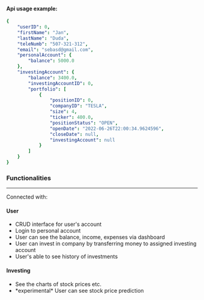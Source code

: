 #### Api usage example: 
```yaml
{
    "userID": 0,
    "firstName": "Jan",
    "lastName": "Duda",
    "teleNumb": "507-321-312",
    "email": "sebasd@gmail.com",
    "personalAccount": {
        "balance": 5000.0
    },
    "investingAccount": {
        "balance": 3400.0,
        "investingAccountID": 0,
        "portfolio": [
            {
                "positionID": 0,
                "companyID": "TESLA",
                "size": 4,
                "ticker": 400.0,
                "positionStatus": "OPEN",
                "openDate": "2022-06-26T22:00:34.9624596",
                "closeDate": null,
                "investingAccount": null
            }
        ]
    }
}
```


### Functionalities
___
Connected with:

#### User

<ul>
    <li>CRUD interface for user's account</li>
    <li>Login to personal account</li>
    <li>User can see the balance, income, expenses via dashboard</li>
    <li>User can invest in company by transferring money to assigned investing account</li>
    <li>User's able to see history of investments</li>
</ul>

#### Investing 
<ul>
    <li>See the charts of stock prices etc.</li>
    <li>*experimental* User can see stock price prediction</li>
</ul>



